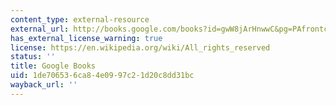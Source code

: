 ```yaml
---
content_type: external-resource
external_url: http://books.google.com/books?id=gwW8jArHnwwC&pg=PAfrontcover
has_external_license_warning: true
license: https://en.wikipedia.org/wiki/All_rights_reserved
status: ''
title: Google Books
uid: 1de70653-6ca8-4e09-97c2-1d20c8dd31bc
wayback_url: ''
---
```

